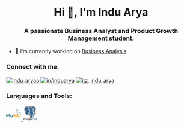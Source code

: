 <h1 align="center">Hi 👋, I'm Indu Arya</h1>
<h3 align="center">A passionate Business Analyst and Product Growth Management student.</h3>

- 🔭 I’m currently working on [Business Analysis](https://docs.google.com/spreadsheets/d/138136ahrJ_gpZzIBy1lVXVKiqNf4TRxMEcUoVMHB2qo/edit?usp=sharing)

<h3 align="left">Connect with me:</h3>
<p align="left">
<a href="https://twitter.com/indu_aryaa" target="blank"><img align="center" src="https://raw.githubusercontent.com/rahuldkjain/github-profile-readme-generator/master/src/images/icons/Social/twitter.svg" alt="indu_aryaa" height="30" width="40" /></a>
<a href="https://linkedin.com/in/in/induarya" target="blank"><img align="center" src="https://raw.githubusercontent.com/rahuldkjain/github-profile-readme-generator/master/src/images/icons/Social/linked-in-alt.svg" alt="in/induarya" height="30" width="40" /></a>
<a href="https://instagram.com/itz_indu_arya" target="blank"><img align="center" src="https://raw.githubusercontent.com/rahuldkjain/github-profile-readme-generator/master/src/images/icons/Social/instagram.svg" alt="itz_indu_arya" height="30" width="40" /></a>
</p>

<h3 align="left">Languages and Tools:</h3>
<p align="left"> <a href="https://www.mysql.com/" target="_blank" rel="noreferrer"> <img src="https://raw.githubusercontent.com/devicons/devicon/master/icons/mysql/mysql-original-wordmark.svg" alt="mysql" width="40" height="40"/> </a> <a href="https://www.postgresql.org" target="_blank" rel="noreferrer"> <img src="https://raw.githubusercontent.com/devicons/devicon/master/icons/postgresql/postgresql-original-wordmark.svg" alt="postgresql" width="40" height="40"/> </a> </p>

